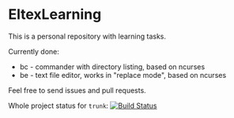 # EltexLearning
This is a personal repository with learning tasks.

Currently done:
- bc - commander with directory listing, based on ncurses
- be - text file editor, works in "replace mode", based on ncurses

Feel free to send issues and pull requests.

Whole project status for `trunk`: [![Build Status](https://travis-ci.com/Str1ker17/EltexLearning.svg?branch=trunk)](https://travis-ci.com/Str1ker17/EltexLearning)
